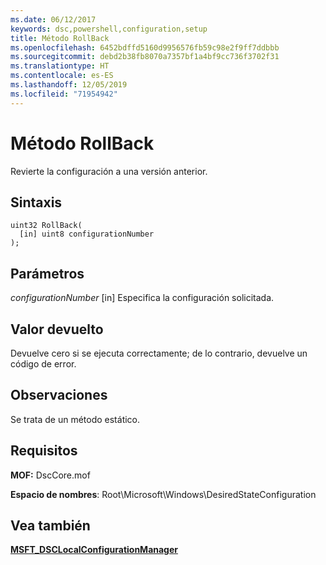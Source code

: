 ```yaml
---
ms.date: 06/12/2017
keywords: dsc,powershell,configuration,setup
title: Método RollBack
ms.openlocfilehash: 6452bdffd5160d9956576fb59c98e2f9ff7ddbbb
ms.sourcegitcommit: debd2b38fb8070a7357bf1a4bf9cc736f3702f31
ms.translationtype: HT
ms.contentlocale: es-ES
ms.lasthandoff: 12/05/2019
ms.locfileid: "71954942"
---
```

# <a name="rollback-method"></a>Método RollBack

Revierte la configuración a una versión anterior.

## <a name="syntax"></a>Sintaxis

```mof
uint32 RollBack(
  [in] uint8 configurationNumber
);
```

## <a name="parameters"></a>Parámetros

*configurationNumber* \[in\] Especifica la configuración solicitada.

## <a name="return-value"></a>Valor devuelto

Devuelve cero si se ejecuta correctamente; de lo contrario, devuelve un código de error.

## <a name="remarks"></a>Observaciones

Se trata de un método estático.

## <a name="requirements"></a>Requisitos

**MOF:** DscCore.mof

**Espacio de nombres**: Root\Microsoft\Windows\DesiredStateConfiguration

## <a name="see-also"></a>Vea también

[**MSFT_DSCLocalConfigurationManager**](msft-dsclocalconfigurationmanager.md)
